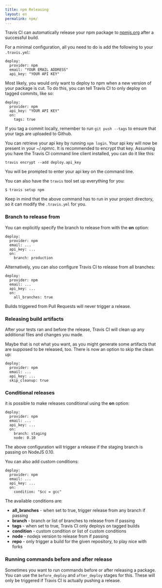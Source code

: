 ```yaml
---
title: npm Releasing
layout: en
permalink: npm/
---
```


Travis CI can automatically release your npm package to [npmjs.org](https://npmjs.org/) after a successful build.

For a minimal configuration, all you need to do is add the following to your `.travis.yml`:

    deploy:
      provider: npm
      email: "YOUR EMAIL ADDRESS"
      api_key: "YOUR API KEY"

Most likely, you would only want to deploy to npm when a new version of your
package is cut. To do this, you can tell Travis CI to only deploy on tagged
commits, like so:

    deploy:
      provider: npm
      api_key: "YOUR API KEY"
      on:
        tags: true

If you tag a commit locally, remember to run `git push --tags` to ensure that your tags are uploaded to Github.

You can retrieve your api key by running `npm login`. Your api key will now be present in your ~/.npmrc. It is recommended to encrypt that key.
Assuming you have the Travis CI command line client installed, you can do it like this:

    travis encrypt --add deploy.api_key

You will be prompted to enter your api key on the command line.

You can also have the `travis` tool set up everything for you:

    $ travis setup npm

Keep in mind that the above command has to run in your project directory, so it can modify the `.travis.yml` for you.

### Branch to release from

You can explicitly specify the branch to release from with the **on** option:

    deploy:
      provider: npm
      email: ...
      api_key: ...
      on:
        branch: production

Alternatively, you can also configure Travis CI to release from all branches:

    deploy:
      provider: npm
      email: ...
      api_key: ...
      on:
        all_branches: true

Builds triggered from Pull Requests will never trigger a release.

### Releasing build artifacts

After your tests ran and before the release, Travis CI will clean up any additional files and changes you made.

Maybe that is not what you want, as you might generate some artifacts that are supposed to be released, too. There is now an option to skip the clean up:

    deploy:
      provider: npm
      email: ...
      api_key: ...
      skip_cleanup: true

### Conditional releases

it is possible to make releases conditional using the **on** option:

    deploy:
      provider: npm
      email: ...
      api_key: ...
      on:
        branch: staging
        node: 0.10

The above configuration will trigger a release if the staging branch is passing on NodeJS 0.10.

You can also add custom conditions:

    deploy:
      provider: npm
      email: ...
      api_key: ...
      on:
        condition: "$cc = gcc"

The available conditions are:

* **all_branches** - when set to true, trigger release from any branch if passing
* **branch** - branch or list of branches to release from if passing
* **tags** - when set to true, Travis CI only deploys on tagged builds
* **condition** - custom condition or list of custom conditions
* **node** - nodejs version to release from if passing
* **repo** - only trigger a build for the given repository, to play nice with forks

### Running commands before and after release

Sometimes you want to run commands before or after releasing a package. You can use the `before_deploy` and `after_deploy` stages for this. These will only be triggered if Travis CI is actually pushing a release.
